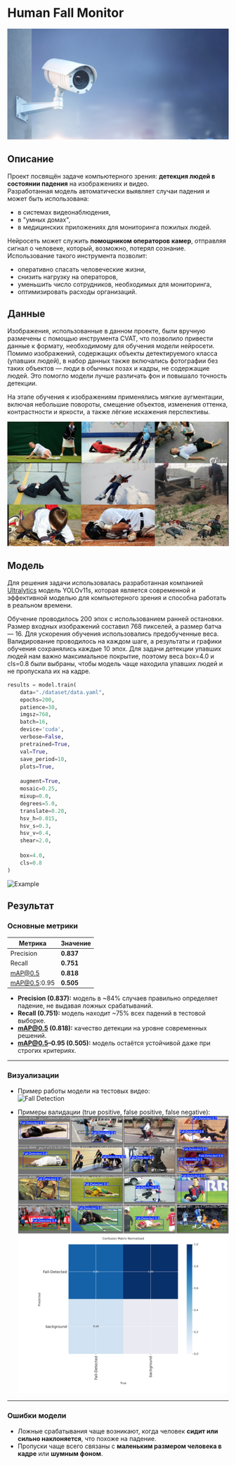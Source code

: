 # Human Fall Monitor

![Confusion Matrix](assets/pic.jpg)

## Описание

Проект посвящён задаче компьютерного зрения: **детекция людей в состоянии падения** на изображениях и видео.  
Разработанная модель автоматически выявляет случаи падения и может быть использована:

- в системах видеонаблюдения,  
- в "умных домах",  
- в медицинских приложениях для мониторинга пожилых людей.  

Нейросеть может служить **помощником операторов камер**, отправляя сигнал о человеке, который, возможно, потерял сознание.  
Использование такого инструмента позволит:  

- оперативно спасать человеческие жизни,  
- снизить нагрузку на операторов,  
- уменьшить число сотрудников, необходимых для мониторинга,  
- оптимизировать расходы организаций.

## Данные

Изображения, использованные в данном проекте, были вручную размечены с помощью инструмента CVAT, что позволило привести данные к формату, необходимому для обучения модели нейросети. Помимо изображений, содержащих объекты детектируемого класса (упавших людей), в набор данных также включались фотографии без таких объектов — люди в обычных позах и кадры, не содержащие людей. Это помогло модели лучше различать фон и повышало точность детекции. 

На этапе обучения к изображениям применялись мягкие аугментации, включая небольшие повороты, смещение объектов, изменения оттенка, контрастности и яркости, а также лёгкие искажения перспективы.

![Examples](assets/examples.jpg)

## Модель

Для решения задачи использовалась разработанная компанией [Ultralytics](https://github.com/ultralytics/ultralytics) модель YOLOv11s, которая является современной и эффективной моделью для компьютерного зрения и способна работать в реальном времени. 

Обучение проводилось 200 эпох с использованием ранней остановки. Размер входных изображений составил 768 пикселей, а размер батча — 16. Для ускорения обучения использовались предобученные веса. Валидирование проводилось на каждом шаге, а результаты и графики обучения сохранялись каждые 10 эпох. Для задачи детекции упавших людей нам важно максимальное покрытие, поэтому веса box=4.0 и cls=0.8 были выбраны, чтобы модель чаще находила упавших людей и не пропускала их на кадре.

```python
results = model.train(
    data="./dataset/data.yaml",
    epochs=200,
    patience=30,
    imgsz=768,
    batch=16,
    device='cuda',
    verbose=False,
    pretrained=True,
    val=True,
    save_period=10,
    plots=True,

    augment=True,
    mosaic=0.25,
    mixup=0.0,
    degrees=5.0,
    translate=0.20,
    hsv_h=0.015,
    hsv_s=0.3,
    hsv_v=0.4,
    shear=2.0,

    box=4.0, 
    cls=0.8
)
```

![Example](assets/example.jpg)

## Результат

### Основные метрики
| Метрика        | Значение |
|----------------|----------|
| Precision      | **0.837** |
| Recall         | **0.751** |
| mAP@0.5        | **0.818** |
| mAP@0.5:0.95   | **0.505** |

- **Precision (0.837):** модель в ~84% случаев правильно определяет падение, не выдавая ложных срабатываний. 
- **Recall (0.751):** модель находит ~75% всех падений в тестовой выборке.  
- **mAP@0.5 (0.818):** качество детекции на уровне современных решений.  
- **mAP@0.5–0.95 (0.505):** модель остаётся устойчивой даже при строгих критериях.  

---

### Визуализации
- Пример работы модели на тестовых видео:  
  ![Fall Detection](assets/final_test_vid.gif)

- Примеры валидации (true positive, false positive, false negative):  
  ![Validation Example](assets/val_batch0_pred.jpg)  
  ![Confusion Matrix](assets/confusion_matrix_normalized.png)

---

### Ошибки модели
- Ложные срабатывания чаще возникают, когда человек **сидит или сильно наклоняется**, что похоже на падение. 
- Пропуски чаще всего связаны с **маленьким размером человека в кадре** или **шумным фоном**.
